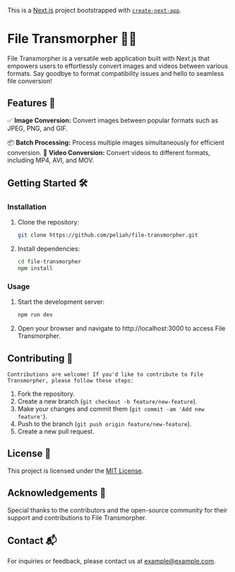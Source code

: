 This is a [Next.js](https://nextjs.org/) project bootstrapped with [`create-next-app`](https://github.com/vercel/next.js/tree/canary/packages/create-next-app).
# File Transmorpher 🔄✨

File Transmorpher is a versatile web application built with Next.js that empowers users to effortlessly convert images and videos between various formats. Say goodbye to format compatibility issues and hello to seamless file conversion!

## Features 🚀

✅ **Image Conversion:** Convert images between popular formats such as JPEG, PNG, and GIF.
<!-- ✂️ **Image Editing:** Resize, crop, and apply filters to images with ease. -->
📦 **Batch Processing:** Process multiple images simultaneously for efficient conversion.
🎥 **Video Conversion:** Convert videos to different formats, including MP4, AVI, and MOV.
<!-- 🖼️ **Customization Options:** Adjust video resolution, frame rate, and codec settings for tailored conversions. -->
<!-- 🌐 **API Integration:** Integrate File Transmorpher's conversion functionality into your applications using its API. -->
<!-- 📁 **Embedding Options:** Embed File Transmorpher directly into third-party platforms or websites for seamless integration. -->

## Getting Started 🛠️

### Installation
1. Clone the repository:
   ```bash
   git clone https://github.com/peliah/file-transmorpher.git

2. Install dependencies:
    ```bash
    cd file-transmorpher
    npm install

### Usage
1. Start the development server:
    ```bash
    npm run dev

2. Open your browser and navigate to http://localhost:3000 to access File Transmorpher.

## Contributing 🤝
    Contributions are welcome! If you'd like to contribute to File Transmorpher, please follow these steps:

1. Fork the repository.
2. Create a new branch (`git checkout -b feature/new-feature`).
3. Make your changes and commit them (`git commit -am 'Add new feature'`).
4. Push to the branch (`git push origin feature/new-feature`).
5. Create a new pull request.

## License 📝

This project is licensed under the [MIT License](LICENSE).

## Acknowledgements 🙏

Special thanks to the contributors and the open-source community for their support and contributions to File Transmorpher.

## Contact 📬

For inquiries or feedback, please contact us at example@example.com.




